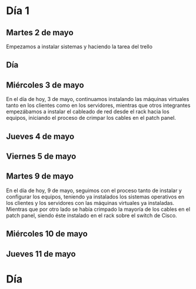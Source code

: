 # Día 1   
## Martes 2 de mayo   
Empezamos a instalar sistemas y haciendo la tarea del trello
## Día   
## Miércoles 3 de mayo   
En el día de hoy, 3 de mayo, continuamos instalando las máquinas virtuales tanto en los clientes como en los servidores, mientras que otros integrantes empezábamos a instalar el cableado de red desde el rack hacia los equipos, iniciando el proceso de crimpar los cables en el patch panel.
## Jueves 4 de mayo
## Viernes 5 de mayo
## Martes 9 de mayo
En el día de hoy, 9 de mayo, seguimos con el proceso tanto de instalar y configurar los equipos, teniendo ya instalados los sistemas operativos en los clientes y los servidores con las máquinas virtuales ya instaladas. Mientras que por otro lado se había crimpado la mayoría de los cables en el patch panel, siendo éste instalado en el rack sobre el switch de Cisco.
## Miércoles 10 de mayo
## Jueves 11 de mayo
# Día 
